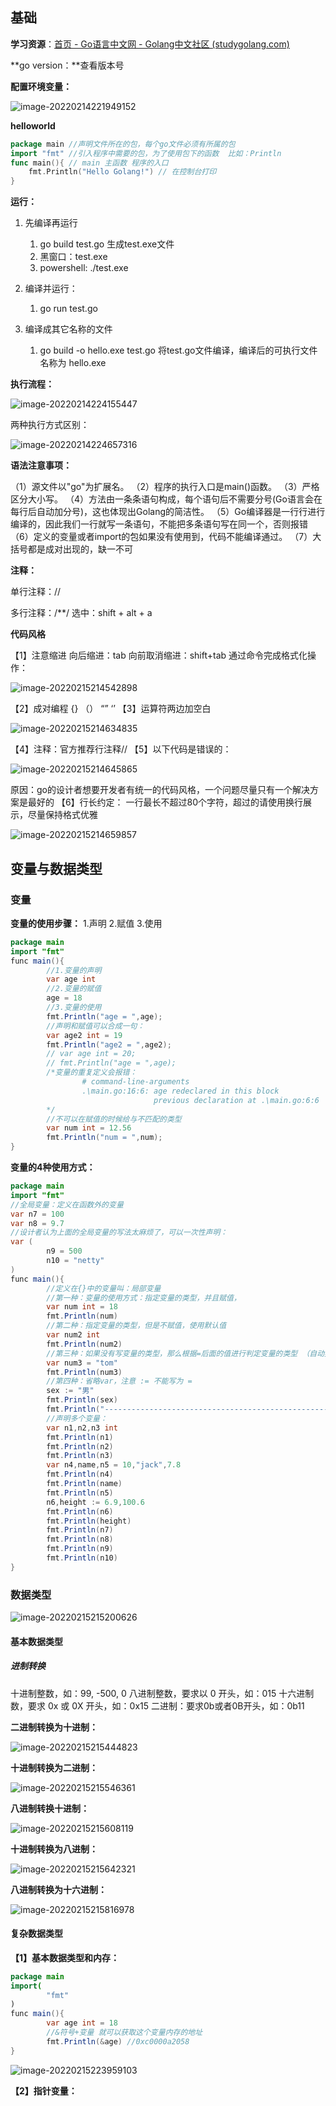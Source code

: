 ## 基础

**学习资源**：[首页 - Go语言中文网 - Golang中文社区 (studygolang.com)](https://studygolang.com/)

**go version：**查看版本号

**配置环境变量：**

![image-20220214221949152](https://mynotepicbed.oss-cn-beijing.aliyuncs.com/img/image-20220214221949152.png)

**helloworld**

```go
package main //声明文件所在的包，每个go文件必须有所属的包
import "fmt" //引入程序中需要的包，为了使用包下的函数  比如：Println
func main(){ // main 主函数 程序的入口
	fmt.Println("Hello Golang!") // 在控制台打印
}
```

**运行：**

1. 先编译再运行
   1. go build test.go    生成test.exe文件
   2. 黑窗口：test.exe
   3. powershell: ./test.exe

2. 编译并运行：
   1. go run test.go
3. 编译成其它名称的文件
   1. go build -o hello.exe test.go   将test.go文件编译，编译后的可执行文件名称为 hello.exe

**执行流程：**

![image-20220214224155447](https://mynotepicbed.oss-cn-beijing.aliyuncs.com/img/image-20220214224155447.png)

两种执行方式区别：

![image-20220214224657316](https://mynotepicbed.oss-cn-beijing.aliyuncs.com/img/image-20220214224657316.png)

**语法注意事项：**

（1）源文件以"go"为扩展名。
（2）程序的执行入口是main()函数。
（3）严格区分大小写。
（4）方法由一条条语句构成，每个语句后不需要分号(Go语言会在每行后自动加分号)，这也体现出Golang的简洁性。
（5）Go编译器是一行行进行编译的，因此我们一行就写一条语句，不能把多条语句写在同一个，否则报错
（6）定义的变量或者import的包如果没有使用到，代码不能编译通过。
（7）大括号都是成对出现的，缺一不可

**注释：**

单行注释：//   

多行注释：/**/  选中：shift + alt + a

**代码风格**

【1】注意缩进
向后缩进：tab
向前取消缩进：shift+tab
通过命令完成格式化操作：

![image-20220215214542898](https://mynotepicbed.oss-cn-beijing.aliyuncs.com/img/image-20220215214542898.png)

【2】成对编程 {} （） “” ‘’ 
【3】运算符两边加空白

![image-20220215214634835](https://mynotepicbed.oss-cn-beijing.aliyuncs.com/img/image-20220215214634835.png)

【4】注释：官方推荐行注释//
【5】以下代码是错误的：

![image-20220215214645865](https://mynotepicbed.oss-cn-beijing.aliyuncs.com/img/image-20220215214645865.png)

原因：go的设计者想要开发者有统一的代码风格，一个问题尽量只有一个解决方案是最好的
【6】行长约定：
一行最长不超过80个字符，超过的请使用换行展示，尽量保持格式优雅

![image-20220215214659857](https://mynotepicbed.oss-cn-beijing.aliyuncs.com/img/image-20220215214659857.png)

## 变量与数据类型

### 变量

**变量的使用步骤：**
1.声明
2.赋值
3.使用  



```java
package main
import "fmt"
func main(){
        //1.变量的声明
        var age int
        //2.变量的赋值
        age = 18
        //3.变量的使用
        fmt.Println("age = ",age);
        //声明和赋值可以合成一句：
        var age2 int = 19
        fmt.Println("age2 = ",age2);
        // var age int = 20;
        // fmt.Println("age = ",age);
        /*变量的重复定义会报错：
                # command-line-arguments
                .\main.go:16:6: age redeclared in this block
                                previous declaration at .\main.go:6:6
        */
        //不可以在赋值的时候给与不匹配的类型
        var num int = 12.56
        fmt.Println("num = ",num);
}

```

**变量的4种使用方式：**

```java
package main
import "fmt"
//全局变量：定义在函数外的变量
var n7 = 100
var n8 = 9.7
//设计者认为上面的全局变量的写法太麻烦了，可以一次性声明：
var (
        n9 = 500
        n10 = "netty"
)
func main(){
        //定义在{}中的变量叫：局部变量
        //第一种：变量的使用方式：指定变量的类型，并且赋值，
        var num int = 18
        fmt.Println(num)
        //第二种：指定变量的类型，但是不赋值，使用默认值 
        var num2 int
        fmt.Println(num2)
        //第三种：如果没有写变量的类型，那么根据=后面的值进行判定变量的类型 （自动类型推断）
        var num3 = "tom"
        fmt.Println(num3)
        //第四种：省略var，注意 := 不能写为 =   
        sex := "男"
        fmt.Println(sex)
        fmt.Println("------------------------------------------------------------------")
        //声明多个变量：
        var n1,n2,n3 int
        fmt.Println(n1)
        fmt.Println(n2)
        fmt.Println(n3)
        var n4,name,n5 = 10,"jack",7.8
        fmt.Println(n4)
        fmt.Println(name)
        fmt.Println(n5)
        n6,height := 6.9,100.6
        fmt.Println(n6)
        fmt.Println(height)
        fmt.Println(n7)
        fmt.Println(n8)
        fmt.Println(n9)
        fmt.Println(n10)
}
```

### 数据类型

![image-20220215215200626](https://mynotepicbed.oss-cn-beijing.aliyuncs.com/img/image-20220215215200626.png)

#### 基本数据类型

##### 进制转换

十进制整数，如：99, -500, 0
八进制整数，要求以 0 开头，如：015
十六进制数，要求 0x 或 0X 开头，如：0x15
二进制：要求0b或者0B开头，如：0b11

**二进制转换为十进制：**

![image-20220215215444823](https://mynotepicbed.oss-cn-beijing.aliyuncs.com/img/image-20220215215444823.png)

**十进制转换为二进制：**

![image-20220215215546361](https://mynotepicbed.oss-cn-beijing.aliyuncs.com/img/image-20220215215546361.png)

**八进制转换十进制：**

![image-20220215215608119](https://mynotepicbed.oss-cn-beijing.aliyuncs.com/img/image-20220215215608119.png)

**十进制转换为八进制：**

![image-20220215215642321](https://mynotepicbed.oss-cn-beijing.aliyuncs.com/img/image-20220215215642321.png)

**八进制转换为十六进制：**

![image-20220215215816978](https://mynotepicbed.oss-cn-beijing.aliyuncs.com/img/image-20220215215816978.png)

#### 复杂数据类型

**【1】基本数据类型和内存：**

```java
package main
import(
        "fmt"
)
func main(){
        var age int = 18
        //&符号+变量 就可以获取这个变量内存的地址
        fmt.Println(&age) //0xc0000a2058
}
```

![image-20220215223959103](https://mynotepicbed.oss-cn-beijing.aliyuncs.com/img/image-20220215223959103.png)



**【2】指针变量：**
